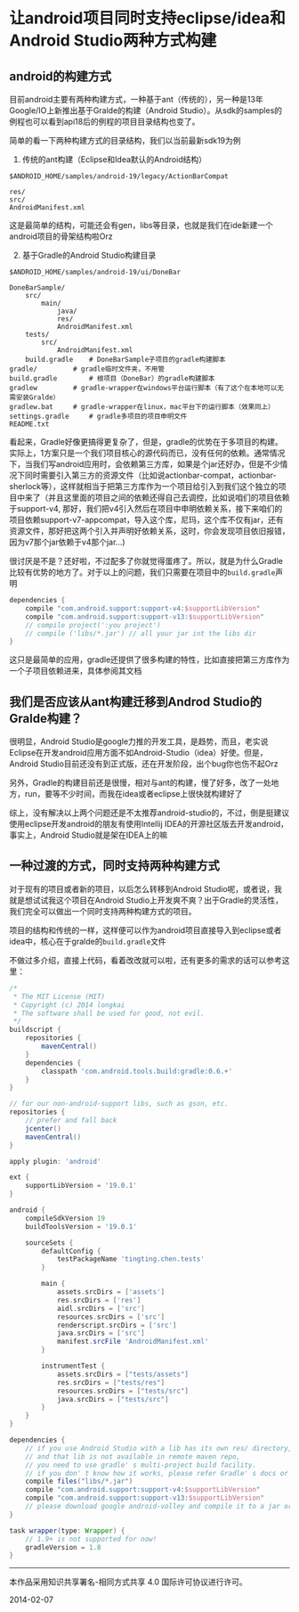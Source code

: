 让android项目同时支持eclipse/idea和Android Studio两种方式构建
============================================================

## android的构建方式
目前android主要有两种构建方式，一种基于ant（传统的），另一种是13年Google/IO上新推出基于Gralde的构建（Android Studio）。从sdk的samples的例程也可以看到api18后的例程的项目目录结构也变了。

简单的看一下两种构建方式的目录结构，我们以当前最新sdk19为例

1. 传统的ant构建（Eclipse和Idea默认的Android结构）

``$ANDROID_HOME/samples/android-19/legacy/ActionBarCompat``

```
res/
src/
AndroidManifest.xml
```

这是最简单的结构，可能还会有gen，libs等目录，也就是我们在ide新建一个android项目的骨架结构啦Orz

2. 基于Gradle的Android Studio构建目录

``$ANDROID_HOME/samples/android-19/ui/DoneBar``

```
DoneBarSample/
	src/
		main/
			java/
			res/
			AndroidManifest.xml
	tests/
		src/
			AndroidManifest.xml
	build.gradle  	# DoneBarSample子项目的gradle构建脚本
gradle/			# gradle临时文件夹，不用管
build.gradle		# 根项目（DoneBar）的gradle构建脚本
gradlew			# gradle-wrapper在windows平台运行脚本（有了这个在本地可以无需安装Gralde）
gradlew.bat		# gradle-wrapper在linux，mac平台下的运行脚本（效果同上）
settings.gradle		# gradle多项目的项目申明文件
README.txt
```

看起来，Gradle好像更搞得更复杂了，但是，gradle的优势在于多项目的构建。实际上，1方案只是一个我们项目核心的源代码而已，没有任何的依赖。通常情况下，当我们写android应用时，会依赖第三方库，如果是个jar还好办，但是不少情况下同时需要引入第三方的资源文件（比如说actionbar-compat，actionbar-sherlock等），这样就相当于把第三方库作为一个项目给引入到我们这个独立的项目中来了（并且这里面的项目之间的依赖还得自己去调控，比如说咱们的项目依赖于support-v4, 那好，我们把v4引入然后在项目中申明依赖关系，接下来咱们的项目依赖support-v7-appcompat，导入这个库，尼玛，这个库不仅有jar，还有资源文件，那好把这两个引入并声明好依赖关系，这时，你会发现项目依旧报错，因为v7那个jar依赖于v4那个jar...)

很讨厌是不是？还好啦，不过配多了你就觉得蛋疼了。所以，就是为什么Gradle比较有优势的地方了。对于以上的问题，我们只需要在项目中的``build.gradle``声明

```groovy
dependencies {
	compile "com.android.support:support-v4:$supportLibVersion"
	compile "com.android.support:support-v13:$supportLibVersion"
	// compile project(':you project')
	// compile ('libs/*.jar') // all your jar int the libs dir
}
```

这只是最简单的应用，gradle还提供了很多构建的特性，比如直接把第三方库作为一个子项目依赖进来，具体参阅其文档

## 我们是否应该从ant构建迁移到Androd Studio的Gralde构建？
很明显，Android Studio是google力推的开发工具，是趋势，而且，老实说Eclipse在开发android应用方面不如Android-Studio（idea）好使。但是，Android Studio目前还没有到正式版，还在开发阶段，出个bug你也伤不起Orz

另外，Gradle的构建目前还是很慢，相对与ant的构建，慢了好多，改了一处地方，run，要等不少时间，而我在idea或者eclipse上很快就构建好了

综上，没有解决以上两个问题还是不太推荐android-studio的，不过，倒是挺建议使用eclipse开发android的朋友有使用Intellij IDEA的开源社区版去开发android，事实上，Android Studio就是架在IDEA上的嘛

## 一种过渡的方式，同时支持两种构建方式
对于现有的项目或者新的项目，以后怎么转移到Android Studio呢，或者说，我就是想试试我这个项目在Android  Studio上开发爽不爽？出于Gradle的灵活性，我们完全可以做出一个同时支持两种构建方式的项目。

项目的结构和传统的一样，这样便可以作为android项目直接导入到eclipse或者idea中，核心在于gralde的``build.gradle``文件

不做过多介绍，直接上代码，看着改改就可以啦，还有更多的需求的话可以参考这里[](http://tools.android.com/tech-docs/new-build-system/user-guide)：

```groovy
/*
 * The MIT License (MIT)
 * Copyright (c) 2014 longkai
 * The software shall be used for good, not evil.
 */
buildscript {
	repositories {
		mavenCentral()
	}
	dependencies {
		classpath 'com.android.tools.build:gradle:0.6.+'
	}
}

// for our non-android-support libs, such as gson, etc.
repositories {
	// prefer and fall back
	jcenter()
	mavenCentral()
}

apply plugin: 'android'

ext {
	supportLibVersion = '19.0.1'
}

android {
	compileSdkVersion 19
	buildToolsVersion = '19.0.1'

	sourceSets {
		defaultConfig {
			testPackageName 'tingting.chen.tests'
		}

		main {
			assets.srcDirs = ['assets']
			res.srcDirs = ['res']
			aidl.srcDirs = ['src']
			resources.srcDirs = ['src']
			renderscript.srcDirs = ['src']
			java.srcDirs = ['src']
			manifest.srcFile 'AndroidManifest.xml'
		}

		instrumentTest {
			assets.srcDirs = ["tests/assets"]
			res.srcDirs = ["tests/res"]
			resources.srcDirs = ["tests/src"]
			java.srcDirs = ["tests/src"]
		}
	}
}

dependencies {
	// if you use Android Studio with a lib has its own res/ directory,
	// and that lib is not available in remote maven repo,
	// you need to use gradle' s multi-project build facility.
	// if you don' t know how it works, please refer Gradle' s docs or google.
	compile files("libs/*.jar")
	compile "com.android.support:support-v4:$supportLibVersion"
	compile "com.android.support:support-v13:$supportLibVersion"
	// please download google android-volley and compile it to a jar or multi-project build!
}

task wrapper(type: Wrapper) {
	// 1.9+ is not supported for now!
	gradleVersion = 1.8
}
```

---
本作品采用知识共享署名-相同方式共享 4.0 国际许可协议进行许可。

2014-02-07
